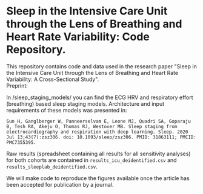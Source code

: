 # Sleep in the Intensive Care Unit through the Lens of Breathing and Heart Rate Variability: Code Repository.

This repository contains code and data used in the research paper "Sleep in the Intensive Care Unit through the Lens of Breathing and Heart Rate Variability: A Cross-Sectional Study".  
Preprint: 

In /sleep_staging_models/ you can find the ECG HRV and respiratory effort (breathing) based sleep staging models. Architecture and input requirements of these models was presented in:
```
Sun H, Ganglberger W, Panneerselvam E, Leone MJ, Quadri SA, Goparaju B, Tesh RA, Akeju O, Thomas RJ, Westover MB. Sleep staging from electrocardiography and respiration with deep learning. Sleep. 2020 Jul 13;43(7):zsz306. doi: 10.1093/sleep/zsz306. PMID: 31863111; PMCID: PMC7355395.
```
Raw results (spreadsheet containing all results for all sensitivity analyses) for both cohorts are contained in ```results_icu_deidentified.csv``` and ```results_sleeplab_deidentified.csv```.

We will make code to reproduce the figures available once the article has been accepted for publication by a journal.

